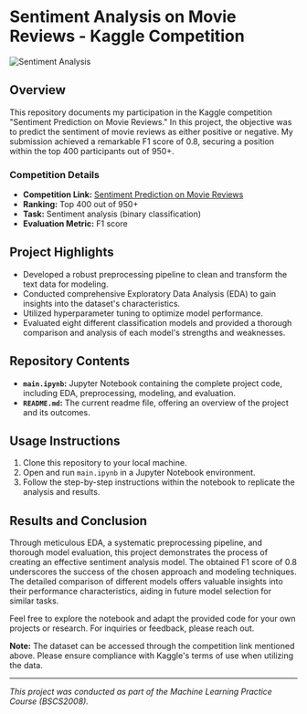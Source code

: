 # Sentiment Analysis on Movie Reviews - Kaggle Competition

![Sentiment Analysis](https://storage.googleapis.com/kaggle-competitions/kaggle/13331/logos/header.png)

## Overview

This repository documents my participation in the Kaggle competition "Sentiment Prediction on Movie Reviews." In this project, the objective was to predict the sentiment of movie reviews as either positive or negative. My submission achieved a remarkable F1 score of 0.8, securing a position within the top 400 participants out of 950+.

### Competition Details

- **Competition Link:** [Sentiment Prediction on Movie Reviews](https://www.kaggle.com/competitions/sentiment-prediction-on-movie-reviews)
- **Ranking:** Top 400 out of 950+
- **Task:** Sentiment analysis (binary classification)
- **Evaluation Metric:** F1 score

## Project Highlights

- Developed a robust preprocessing pipeline to clean and transform the text data for modeling.
- Conducted comprehensive Exploratory Data Analysis (EDA) to gain insights into the dataset's characteristics.
- Utilized hyperparameter tuning to optimize model performance.
- Evaluated eight different classification models and provided a thorough comparison and analysis of each model's strengths and weaknesses.

## Repository Contents

- **`main.ipynb`:** Jupyter Notebook containing the complete project code, including EDA, preprocessing, modeling, and evaluation.
- **`README.md`:** The current readme file, offering an overview of the project and its outcomes.

## Usage Instructions

1. Clone this repository to your local machine.
2. Open and run `main.ipynb` in a Jupyter Notebook environment.
3. Follow the step-by-step instructions within the notebook to replicate the analysis and results.

## Results and Conclusion

Through meticulous EDA, a systematic preprocessing pipeline, and thorough model evaluation, this project demonstrates the process of creating an effective sentiment analysis model. The obtained F1 score of 0.8 underscores the success of the chosen approach and modeling techniques. The detailed comparison of different models offers valuable insights into their performance characteristics, aiding in future model selection for similar tasks.

Feel free to explore the notebook and adapt the provided code for your own projects or research. For inquiries or feedback, please reach out.

**Note:** The dataset can be accessed through the competition link mentioned above. Please ensure compliance with Kaggle's terms of use when utilizing the data.

---
*This project was conducted as part of the Machine Learning Practice Course (BSCS2008).*

